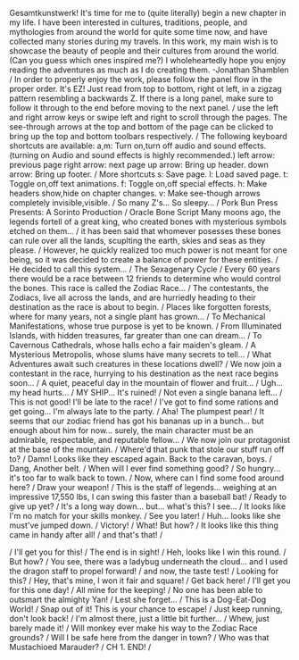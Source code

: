 Gesamtkunstwerk!
It's time for me to (quite literally) begin a new chapter in my life.
I have been interested in cultures, traditions, people, and mythologies from around the world
for quite some time now, and have collected many stories during my travels. In this work, my main wish is to
showcase the beauty of people and their cultures from around the world. (Can you guess which ones inspired me?)
I wholeheartedly hope you enjoy reading the adventures as much as I do creating them.
-Jonathan Shamblen
/
In order to properly enjoy the work, please follow the panel flow in the proper order.
It's EZ! Just read from top to bottom, right ot left, in a zigzag pattern resembling a backwards Z.
If there is a long panel, make sure to follow  it through to the end before moving to the next panel.
/
use the left and right arrow keys or swipe left and right to scroll through the pages.
The see-through arrows at the top and bottom of the page can be clicked to 
bring up the top and bottom toolbars respectively.
/
The following keyboard shortcuts are available:
a,m: Turn on,turn off audio and sound effects. 
(turning on Audio and sound effects is highly recommended.)
left arrow: previous page
right arrow: next page
up arrow: Bring up header.
down arrow: Bring up footer.
/
More shortcuts
s: Save page.
l: Load saved page.
t: Toggle on,off text animations.
f: Toggle on,off special effects.
h: Make headers show,hide on chapter changes.
v: Make see-though arrows completely invisible,visible.
/
So many Z's...
So sleepy...
/
Pork Bun Press Presents:
A Sorinto Production
/
Oracle Bone Script
Many moons ago, the legends fortell of a great king,
who created bones with mysterious symbols etched on them...
/
it has been said that whomever posesses these bones can
rule over all the lands,
scuplting the earth, skies and seas as they please.
/
However, he quickly realized 
too much power is not meant for one being,
so it was decided to create a balance of power
for these entities.
/
He decided to call this system...
/
The Sexagenary Cycle
/
Every 60 years there would be
a race between 12 friends
to determine who would control the bones.
This race is called the Zodiac Race...
/
The contestants, the Zodiacs,
live all across the lands,
and are hurriedly heading to their destination
as the race is about to begin.
/
Places like forgotten forests,
where for many years, not a single plant has grown...
/
To Mechanical Manifestations,
whose true purpose is yet to be known.
/
From Illuminated Islands,
with hidden treasures, far greater than one can dream...
/
To Cavernous Cathedrals,
whose halls echo a fair maiden's gleam.
/
A Mysterious Metropolis,
whose slums have many secrets to tell...
/
What Adventures await such
creatures in these locations dwell?
/
We now join a contestant in the race,
hurrying to his destination as the next race begins soon...
/
A quiet, peaceful day 
in the mountain of flower and fruit...
/
Ugh... my head hurts...
/
MY SHIP... It's ruined!
/
Not even a single banana left...
/
This is not good!
I'll be late to the race!
/
I've got to find some rations and get going...
I'm always late to the party.
/
Aha! 
The plumpest pear!
/
It seems that our zodiac friend has got his bananas
up in a bunch... but enough about him for now... 
surely, the main character must be
an admirable, respectable, and reputable fellow...
/
We now join our protagonist at the base of the mountain.
/
Where'd that punk that stole
our stuff run off to?
/
Damn! Looks like they
escaped again. Back to
the caravan, boys.
/
Dang, Another belt.
/
When will I ever find something good?
/
So hungry...
it's too far to walk back to town.
/
Now, where can I find some food around here?
/
Draw your weapon!
/
This is the staff of legends...
weighing at an impressive 17,550 lbs,
I can swing this faster than a baseball bat!
/
Ready to give up yet?
/
It's a long way down...
but... what's this? I see...
/
It looks like I'm no match for your
skills monkey.
/
See you later!
/
Huh... looks like she must've jumped down.
/
Victory!
/
What! But how?
/
It looks like this thing
came in handy after all!
/
and that's that!
/

/
I'll get you for this!
/
The end is in sight!
/
Heh, looks like I win this round.
/
But how?
/
You see, there was a ladybug underneath the cloud...
and I used the dragon staff to propel forward!
/
and now, the taste test!
/
Looking for this?
/
Hey, that's mine,
I won it fair and square!
/
Get back here!
/
I'll get you for this one day!
/
All mine for the keeping!
/
No one has been able to
outsmart the almighty Yan!
/
Lest she forget...
/
This is a Dog-Eat-Dog World!
/
Snap out of it!
This is your chance to escape!
/
Just keep running,
don't look back!
/
I'm almost there,
just a little bit further...
/
Whew, just barely made it!
/
Will monkey ever make his way to the Zodiac Race grounds?
/
Will I be safe here from the danger in town?
/
Who was that Mustachioed Marauder?
/
CH 1. END!
/